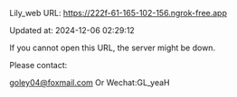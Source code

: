 Lily_web URL: https://222f-61-165-102-156.ngrok-free.app

Updated at: 2024-12-06 02:29:12

If you cannot open this URL, the server might be down.

Please contact: 

goley04@foxmail.com Or Wechat:GL_yeaH